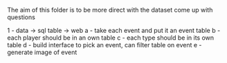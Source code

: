 The aim of this folder is to be more direct with the dataset come up with questions

1 - data -> sql table -> web
  a - take each event and put it an event table
  b - each player should be in an own table 
  c - each type should be in its own table
  d - build interface to pick an event, can filter table on event
  e - generate image of event

